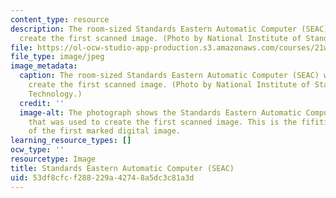 ```yaml
---
content_type: resource
description: The room-sized Standards Eastern Automatic Computer (SEAC) was used to
  create the first scanned image. (Photo by National Institute of Standards and Technology.)
file: https://ol-ocw-studio-app-production.s3.amazonaws.com/courses/21w-784-becoming-digital-writing-about-media-change-fall-2009/53df8cfcf288229a42748a5dc3c81a3d_21w-784f09.jpg
file_type: image/jpeg
image_metadata:
  caption: The room-sized Standards Eastern Automatic Computer (SEAC) was used to
    create the first scanned image. (Photo by National Institute of Standards and
    Technology.)
  credit: ''
  image-alt: The photograph shows the Standards Eastern Automatic Computer (SEAC)
    that was used to create the first scanned image. This is the fifitieth anniversary
    of the first marked digital image.
learning_resource_types: []
ocw_type: ''
resourcetype: Image
title: Standards Eastern Automatic Computer (SEAC)
uid: 53df8cfc-f288-229a-4274-8a5dc3c81a3d
---
```


